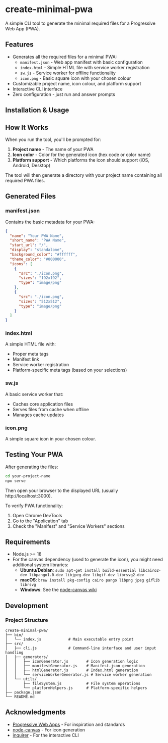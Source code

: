 # create-minimal-pwa

A simple CLI tool to generate the minimal required files for a Progressive Web App (PWA).

## Features

- Generates all the required files for a minimal PWA:
    - `manifest.json` - Web app manifest with basic configuration
    - `index.html` - Simple HTML file with service worker registration
    - `sw.js` - Service worker for offline functionality
    - `icon.png` - Basic square icon with your chosen colour
- Customizable project name, icon colour, and platform support
- Interactive CLI interface
- Zero configuration - just run and answer prompts

## Installation & Usage

## How It Works

When you run the tool, you'll be prompted for:

1. **Project name** - The name of your PWA
2. **Icon color** - Color for the generated icon (hex code or color name)
3. **Platform support** - Which platforms the icon should support (iOS, Android, Desktop)

The tool will then generate a directory with your project name containing all required PWA files.

## Generated Files

### manifest.json

Contains the basic metadata for your PWA:

```json
{
  "name": "Your PWA Name",
  "short_name": "PWA Name",
  "start_url": "/",
  "display": "standalone",
  "background_color": "#ffffff",
  "theme_color": "#000000",
  "icons": [
    {
      "src": "./icon.png",
      "sizes": "192x192",
      "type": "image/png"
    },
    {
      "src": "./icon.png",
      "sizes": "512x512",
      "type": "image/png"
    }
  ]
}
```

### index.html

A simple HTML file with:
- Proper meta tags
- Manifest link
- Service worker registration
- Platform-specific meta tags (based on your selections)

### sw.js

A basic service worker that:
- Caches core application files
- Serves files from cache when offline
- Manages cache updates

### icon.png

A simple square icon in your chosen colour.

## Testing Your PWA

After generating the files:

```bash
cd your-project-name
npx serve
```

Then open your browser to the displayed URL (usually http://localhost:3000).

To verify PWA functionality:

1. Open Chrome DevTools
2. Go to the "Application" tab
3. Check the "Manifest" and "Service Workers" sections

## Requirements

- Node.js >= 18
- For the canvas dependency (used to generate the icon), you might need additional system libraries:
    - **Ubuntu/Debian**: `sudo apt-get install build-essential libcairo2-dev libpango1.0-dev libjpeg-dev libgif-dev librsvg2-dev`
    - **macOS**: `brew install pkg-config cairo pango libpng jpeg giflib librsvg`
    - **Windows**: See the [node-canvas wiki](https://github.com/Automattic/node-canvas/wiki/Installation:-Windows)

## Development

### Project Structure

```
create-minimal-pwa/
├── bin/
│   └── index.js            # Main executable entry point
├── src/
│   ├── cli.js              # Command-line interface and user input handling
│   ├── generators/
│   │   ├── iconGenerator.js        # Icon generation logic
│   │   ├── manifestGenerator.js    # Manifest.json generation
│   │   ├── htmlGenerator.js        # Index.html generation 
│   │   └── serviceWorkerGenerator.js # Service worker generation
│   └── utils/
│       ├── fileSystem.js           # File system operations
│       └── platformHelpers.js      # Platform-specific helpers
├── package.json
└── README.md
```


## Acknowledgments

- [Progressive Web Apps](https://web.dev/progressive-web-apps/) - For inspiration and standards
- [node-canvas](https://github.com/Automattic/node-canvas) - For icon generation
- [inquirer](https://github.com/SBoudrias/Inquirer.js) - For the interactive CLI